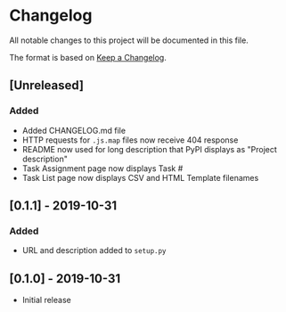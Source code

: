 # Changelog

All notable changes to this project will be documented in this file.

The format is based on [Keep a Changelog](https://keepachangelog.com/en/1.0.0/).

## [Unreleased] 
### Added
- Added CHANGELOG.md file
- HTTP requests for `.js.map` files now receive 404 response
- README now used for long description that PyPI displays as "Project description"
- Task Assignment page now displays Task #
- Task List page now displays CSV and HTML Template filenames

## [0.1.1] - 2019-10-31
### Added
- URL and description added to `setup.py` 

## [0.1.0] - 2019-10-31
- Initial release
